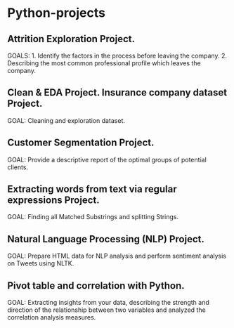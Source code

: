 # Python-projects

  ## Attrition Exploration Project.
  GOALS: 1. Identify the factors in the process before leaving the company. 
         2. Describing the most common professional profile which leaves the company. 

  ## Clean & EDA Project. Insurance company dataset Project.
  GOAL: Cleaning and exploration dataset. 

  ## Customer Segmentation Project.
  GOAL: Provide a descriptive report of the optimal groups of potential clients.
  
  ## Extracting words from text via regular expressions Project.
  GOAL: Finding all Matched Substrings and splitting Strings.

  ## Natural Language Processing (NLP) Project. 
  GOAL: Prepare HTML data for NLP analysis and perform sentiment analysis on Tweets using NLTK.

  ## Pivot table and correlation with Python.
  GOAL: Extracting insights from your data, describing the strength and direction of the relationship between two variables and analyzed the 
  correlation analysis measures.
  

